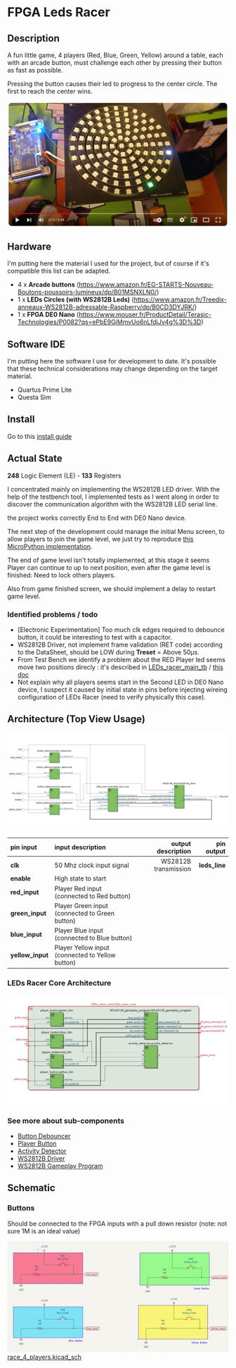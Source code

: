 # FPGA Leds Racer

## Description

A fun little game, 4 players (Red, Blue, Green, Yellow) around a table, each with an arcade button, must challenge each other by pressing their button as fast as possible.

Pressing the button causes their led to progress to the center circle. The first to reach the center wins.

[![Video Preview](./assets/video-preview.png)](https://youtu.be/GDuj1pzoBWQ)

## Hardware

I'm putting here the material I used for the project, but of course if it's compatible this list can be adapted.

- 4 x **Arcade buttons** (https://www.amazon.fr/EG-STARTS-Nouveau-Boutons-poussoirs-lumineux/dp/B01MSNXLN0/)
- 1 x **LEDs Circles (with WS2812B Leds)** (https://www.amazon.fr/Treedix-anneaux-WS2812B-adressable-Raspberry/dp/B0CD3DYJRK/)
- 1 x **FPGA DE0 Nano** (https://www.mouser.fr/ProductDetail/Terasic-Technologies/P0082?qs=ePbE9GiMmvUo6nLfdjJv4g%3D%3D)

## Software IDE

I'm putting here the software I use for development to date. It's possible that these technical considerations may change depending on the target material.

- Quartus Prime Lite
- Questa Sim

## Install

Go to this [install guide](./docs/install.md)


## Actual State
**248** Logic Element (LE) - **133** Registers

I concentrated mainly on implementing the WS2812B LED driver. With the help of the testbench tool, I implemented tests as I went along in order to discover the communication algorithm with the WS2812B LED serial line.

the project works correctly End to End with DE0 Nano device.

The next step of the development could manage the initial Menu screen, to allow players to join the game level, we just try to reproduce [this MicroPython implementation](https://github.com/KerCrafter/micropython-leds-racer).

The end of game level isn't totally implemented, at this stage it seems Player can continue to up to next position, even after the game level is finished: Need to lock others players.

Also from game finished screen, we should implement a delay to restart game level.

### Identified problems / todo

- [Electronic Experimentation] Too much clk edges required to debounce button, it could be interesting to test with a capacitor.
- WS2812B Driver, not implement frame validation (RET code) according to the DataSheet, should be LOW during **Treset** = Above 50µs.
- From Test Bench we identify a problem about the RED Player led seems move two positions direcly : it's described in [LEDs_racer_main_tb](./LEDs_racer_main_tb.vhd#L414) / [this doc](./docs/sim_counter_problem.md)
- Not explain why all players seems start in the Second LED in DE0 Nano device, I suspect it caused by initial state in pins before injecting wireing configuration of LEDs Racer (need to verify physically this case).

## Architecture (Top View Usage)

![Top View Architecture](./assets/top_level_arch.png)

|  pin input   | input description  |   output description             |  pin output                    |
|  :---   |  :--- | ---:                         |  ---:                    |
|  **clk**  |  50 Mhz clock input signal  |  WS2812B transmission  |  **leds_line**  |
|  **enable**  |  High state to start  | |  |
|  **red_input**  |  Player Red input (connected to Red button)  |    |  |
|  **green_input**  |  Player Green input (connected to Green button)  |    |  |
|  **blue_input**  |  Player Blue input (connected to Blue button)  |    |  |
|  **yellow_input**  |  Player Yellow input (connected to Yellow button)  |    |  |

### LEDs Racer Core Architecture

![LEDs Racer Core Architecture](./assets/LEDs_racer_core_arch.png)

### See more about sub-components

- [Button Debouncer](https://github.com/KerCrafter/button-debouncer)
- [Player Button](./docs/player_button.md)
- [Activity Detector](./docs/activity_detector.md)
- [WS2812B Driver](https://github.com/KerCrafter/WS2812B-driver/README.md)
- [WS2812B Gameplay Program](./docs/ws2812b_gameplay_program.md)


## Schematic

### Buttons

Should be connected to the FPGA inputs with a pull down resistor (note: not sure 1M is an ideal value)

![Buttons Wires](./assets/buttons_wires.png)
[race_4_players.kicad_sch](./schematic/race_4_players/race_4_players.kicad_sch)
